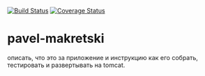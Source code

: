 [![Build Status](https://travis-ci.org/brest-java-course-summer-2019/pavel-makretski.svg?branch=master)](https://travis-ci.org/brest-java-course-summer-2019/pavel-makretski)
[![Coverage Status](https://coveralls.io/repos/github/brest-java-course-summer-2019/pavel-makretski/badge.svg?branch=master)](https://coveralls.io/github/brest-java-course-summer-2019/pavel-makretski?branch=master)

# pavel-makretski

описать, что это за приложение и инструкцию как его собрать, тестировать и развертывать на tomcat.
